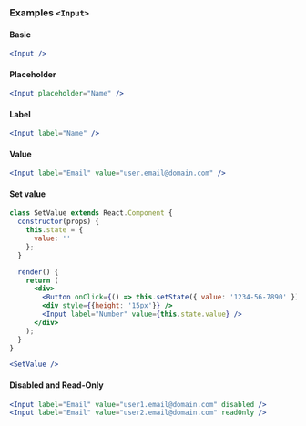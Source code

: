 ### Examples `<Input>`

#### Basic

```jsx
<Input />
```


#### Placeholder

```jsx
<Input placeholder="Name" />
```


#### Label

```jsx
<Input label="Name" />
```


#### Value

```jsx
<Input label="Email" value="user.email@domain.com" />
```


#### Set value

```jsx
class SetValue extends React.Component {
  constructor(props) {
    this.state = {
      value: ''
    };
  }

  render() {
    return (
      <div>
        <Button onClick={() => this.setState({ value: '1234-56-7890' })}>Set number to input</Button>
        <div style={{height: '15px'}} />
        <Input label="Number" value={this.state.value} />
      </div>
    );
  }
}

<SetValue />
```


#### Disabled and Read-Only

```jsx
<Input label="Email" value="user1.email@domain.com" disabled />
<Input label="Email" value="user2.email@domain.com" readOnly />
```
